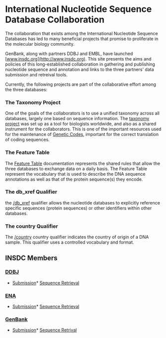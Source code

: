 
# International Nucleotide Sequence Database Collaboration

<div class="cms-section">

The collaboration that exists among the International Nucleotide Sequence Databases has led to many beneficial projects that promise to proliferate in the molecular biology community.

GenBank, along with partners DDBJ and EMBL, have launched [www.insdc.org](http://www.insdc.org). This site presents the aims and policies of this long-established collaboration in gathering and publishing nucleotide sequence and annotation and links to the three partners' data submission and retreival tools.

Currently, the following projects are part of the collaborative effort among the three databases:

### The Taxonomy Project

One of the goals of the collaborators is to use a unified taxonomy across all databases, largely one based on sequence information. The [taxonomy project](/taxonomy/) was set up as a tool for biologists worldwide, and also as a shared instrument for the collaborators. This is one of the important resources used for the maintenance of [Genetic Codes](/Taxonomy/Utils/wprintgc.cgi?mode=c), important for the correct translation of coding sequences.

### The Feature Table

The [Feature Table](http://www.insdc.org/documents/feature_table.html) documentation represents the shared rules that allow the three databases to exchange data on a daily basis. The Feature Table represent the vocabulary that is used to describe the DNA sequence annotations as well as that of the protein sequence(s) they encode.

### The db_xref Qualifier

the [/db_xref](/~/collab/db_xref) qualifier allows the nucleotide databases to explicitly reference specific sequences (protein sequences) or other identifiers within other databases.

### The country Qualifier

The [/country](/~/collab/country) country qualifier indicates the country of origin of a DNA sample. This qualifier uses a controlled vocabulary and format.</div>

</div>

</div>

<div id="shared-content-1" nid="1163">

## INSDC Members

### [DDBJ](http://www.ddbj.nig.ac.jp/)

*   [Submission](http://www.ddbj.nig.ac.jp/submission_general-e.html)*   [Sequence Retrieval](http://getentry.ddbj.nig.ac.jp/)

### [ENA](http://www.ebi.ac.uk/)

*   [Submission](http://www.ebi.ac.uk/embl/Submission/index.html)*   [Sequence Retrieval](http://www.ebi.ac.uk/embl/index.html)

### [GenBank](/~/)

*   [Submission](/~/submit)*   [Sequence Retrival](http://www.ncbi.nlm.nih.gov/sites/entrez?db=nucleotide)</div>